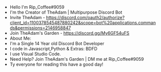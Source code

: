 - Hello I'm Rip_Coffee#9059
- I'm the Creator of TheAdam | Multipurpose Discord Bot
- Invite TheAdam - https://discord.com/oauth2/authorize?client_id=1100378545487880242&scope=bot%20applications.commands&permissions=2146958847
- Join TheAdam's Garden - https://discord.gg/My6GF54uFS
- About Me:
- I'm a Single 14 Year old Discord Bot Developer
- I code in Javascript,Python & Extras: BDFD
- I use Visual Studio Code.
- Need Help? Join TheAdam's Garden | DM me at Rip_Coffee#9059
- Ty everyone for reading this have a good day!
